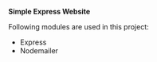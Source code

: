 **Simple Express Website**

Following modules are used in this project:
   - Express
   - Nodemailer
